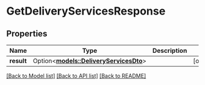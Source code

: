# GetDeliveryServicesResponse

## Properties

Name | Type | Description | Notes
------------ | ------------- | ------------- | -------------
**result** | Option<[**models::DeliveryServicesDto**](DeliveryServicesDTO.md)> |  | [optional]

[[Back to Model list]](../README.md#documentation-for-models) [[Back to API list]](../README.md#documentation-for-api-endpoints) [[Back to README]](../README.md)


